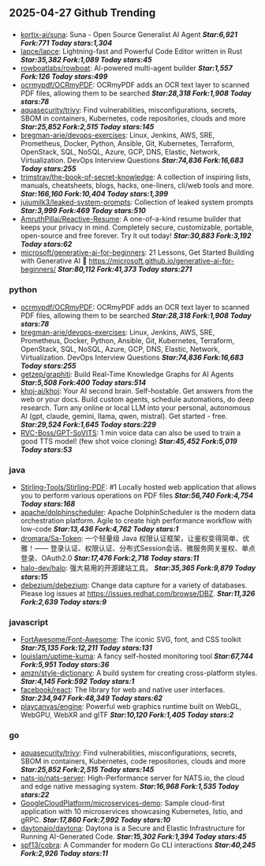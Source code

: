## 2025-04-27 Github Trending

### 
* [kortix-ai/suna](https://github.com/kortix-ai/suna): Suna - Open Source Generalist AI Agent ***Star:6,921 Fork:771 Today stars:1,304***
* [lapce/lapce](https://github.com/lapce/lapce): Lightning-fast and Powerful Code Editor written in Rust ***Star:35,382 Fork:1,089 Today stars:45***
* [rowboatlabs/rowboat](https://github.com/rowboatlabs/rowboat): AI-powered multi-agent builder ***Star:1,557 Fork:126 Today stars:499***
* [ocrmypdf/OCRmyPDF](https://github.com/ocrmypdf/OCRmyPDF): OCRmyPDF adds an OCR text layer to scanned PDF files, allowing them to be searched ***Star:28,318 Fork:1,908 Today stars:78***
* [aquasecurity/trivy](https://github.com/aquasecurity/trivy): Find vulnerabilities, misconfigurations, secrets, SBOM in containers, Kubernetes, code repositories, clouds and more ***Star:25,852 Fork:2,515 Today stars:145***
* [bregman-arie/devops-exercises](https://github.com/bregman-arie/devops-exercises): Linux, Jenkins, AWS, SRE, Prometheus, Docker, Python, Ansible, Git, Kubernetes, Terraform, OpenStack, SQL, NoSQL, Azure, GCP, DNS, Elastic, Network, Virtualization. DevOps Interview Questions ***Star:74,836 Fork:16,683 Today stars:255***
* [trimstray/the-book-of-secret-knowledge](https://github.com/trimstray/the-book-of-secret-knowledge): A collection of inspiring lists, manuals, cheatsheets, blogs, hacks, one-liners, cli/web tools and more. ***Star:166,160 Fork:10,404 Today stars:1,399***
* [jujumilk3/leaked-system-prompts](https://github.com/jujumilk3/leaked-system-prompts): Collection of leaked system prompts ***Star:3,999 Fork:469 Today stars:510***
* [AmruthPillai/Reactive-Resume](https://github.com/AmruthPillai/Reactive-Resume): A one-of-a-kind resume builder that keeps your privacy in mind. Completely secure, customizable, portable, open-source and free forever. Try it out today! ***Star:30,883 Fork:3,192 Today stars:62***
* [microsoft/generative-ai-for-beginners](https://github.com/microsoft/generative-ai-for-beginners): 21 Lessons, Get Started Building with Generative AI 🔗 https://microsoft.github.io/generative-ai-for-beginners/ ***Star:80,112 Fork:41,373 Today stars:271***

### python
* [ocrmypdf/OCRmyPDF](https://github.com/ocrmypdf/OCRmyPDF): OCRmyPDF adds an OCR text layer to scanned PDF files, allowing them to be searched ***Star:28,318 Fork:1,908 Today stars:78***
* [bregman-arie/devops-exercises](https://github.com/bregman-arie/devops-exercises): Linux, Jenkins, AWS, SRE, Prometheus, Docker, Python, Ansible, Git, Kubernetes, Terraform, OpenStack, SQL, NoSQL, Azure, GCP, DNS, Elastic, Network, Virtualization. DevOps Interview Questions ***Star:74,836 Fork:16,683 Today stars:255***
* [getzep/graphiti](https://github.com/getzep/graphiti): Build Real-Time Knowledge Graphs for AI Agents ***Star:5,508 Fork:400 Today stars:514***
* [khoj-ai/khoj](https://github.com/khoj-ai/khoj): Your AI second brain. Self-hostable. Get answers from the web or your docs. Build custom agents, schedule automations, do deep research. Turn any online or local LLM into your personal, autonomous AI (gpt, claude, gemini, llama, qwen, mistral). Get started - free. ***Star:29,524 Fork:1,645 Today stars:229***
* [RVC-Boss/GPT-SoVITS](https://github.com/RVC-Boss/GPT-SoVITS): 1 min voice data can also be used to train a good TTS model! (few shot voice cloning) ***Star:45,452 Fork:5,019 Today stars:53***

### java
* [Stirling-Tools/Stirling-PDF](https://github.com/Stirling-Tools/Stirling-PDF): #1 Locally hosted web application that allows you to perform various operations on PDF files ***Star:56,740 Fork:4,754 Today stars:168***
* [apache/dolphinscheduler](https://github.com/apache/dolphinscheduler): Apache DolphinScheduler is the modern data orchestration platform. Agile to create high performance workflow with low-code ***Star:13,436 Fork:4,762 Today stars:1***
* [dromara/Sa-Token](https://github.com/dromara/Sa-Token): 一个轻量级 Java 权限认证框架，让鉴权变得简单、优雅！—— 登录认证、权限认证、分布式Session会话、微服务网关鉴权、单点登录、OAuth2.0 ***Star:17,476 Fork:2,718 Today stars:11***
* [halo-dev/halo](https://github.com/halo-dev/halo): 强大易用的开源建站工具。 ***Star:35,365 Fork:9,879 Today stars:15***
* [debezium/debezium](https://github.com/debezium/debezium): Change data capture for a variety of databases. Please log issues at https://issues.redhat.com/browse/DBZ. ***Star:11,326 Fork:2,639 Today stars:9***

### javascript
* [FortAwesome/Font-Awesome](https://github.com/FortAwesome/Font-Awesome): The iconic SVG, font, and CSS toolkit ***Star:75,135 Fork:12,211 Today stars:131***
* [louislam/uptime-kuma](https://github.com/louislam/uptime-kuma): A fancy self-hosted monitoring tool ***Star:67,744 Fork:5,951 Today stars:36***
* [amzn/style-dictionary](https://github.com/amzn/style-dictionary): A build system for creating cross-platform styles. ***Star:4,145 Fork:592 Today stars:1***
* [facebook/react](https://github.com/facebook/react): The library for web and native user interfaces. ***Star:234,947 Fork:48,349 Today stars:62***
* [playcanvas/engine](https://github.com/playcanvas/engine): Powerful web graphics runtime built on WebGL, WebGPU, WebXR and glTF ***Star:10,120 Fork:1,405 Today stars:2***

### go
* [aquasecurity/trivy](https://github.com/aquasecurity/trivy): Find vulnerabilities, misconfigurations, secrets, SBOM in containers, Kubernetes, code repositories, clouds and more ***Star:25,852 Fork:2,515 Today stars:145***
* [nats-io/nats-server](https://github.com/nats-io/nats-server): High-Performance server for NATS.io, the cloud and edge native messaging system. ***Star:16,968 Fork:1,535 Today stars:22***
* [GoogleCloudPlatform/microservices-demo](https://github.com/GoogleCloudPlatform/microservices-demo): Sample cloud-first application with 10 microservices showcasing Kubernetes, Istio, and gRPC. ***Star:17,860 Fork:7,992 Today stars:10***
* [daytonaio/daytona](https://github.com/daytonaio/daytona): Daytona is a Secure and Elastic Infrastructure for Running AI-Generated Code. ***Star:15,302 Fork:1,394 Today stars:45***
* [spf13/cobra](https://github.com/spf13/cobra): A Commander for modern Go CLI interactions ***Star:40,245 Fork:2,926 Today stars:11***
